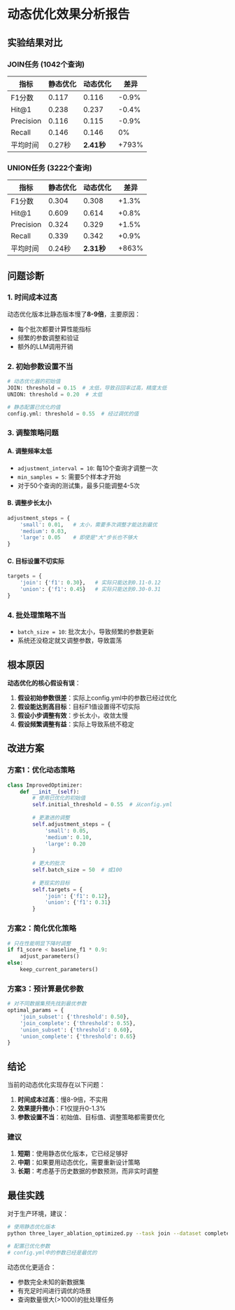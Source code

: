 # 动态优化效果分析报告

## 实验结果对比

### JOIN任务 (1042个查询)
| 指标 | 静态优化 | 动态优化 | 差异 |
|------|---------|---------|------|
| F1分数 | 0.117 | 0.116 | -0.9% |
| Hit@1 | 0.238 | 0.237 | -0.4% |
| Precision | 0.116 | 0.115 | -0.9% |
| Recall | 0.146 | 0.146 | 0% |
| 平均时间 | 0.27秒 | **2.41秒** | +793% |

### UNION任务 (3222个查询)
| 指标 | 静态优化 | 动态优化 | 差异 |
|------|---------|---------|------|
| F1分数 | 0.304 | 0.308 | +1.3% |
| Hit@1 | 0.609 | 0.614 | +0.8% |
| Precision | 0.324 | 0.329 | +1.5% |
| Recall | 0.339 | 0.342 | +0.9% |
| 平均时间 | 0.24秒 | **2.31秒** | +863% |

## 问题诊断

### 1. 时间成本过高
动态优化版本比静态版本慢了**8-9倍**，主要原因：
- 每个批次都要计算性能指标
- 频繁的参数调整和验证
- 额外的LLM调用开销

### 2. 初始参数设置不当
```python
# 动态优化器的初始值
JOIN: threshold = 0.15  # 太低，导致召回率过高，精度太低
UNION: threshold = 0.20  # 太低

# 静态配置已优化的值
config.yml: threshold = 0.55  # 经过调优的值
```

### 3. 调整策略问题

#### A. 调整频率太低
- `adjustment_interval = 10`: 每10个查询才调整一次
- `min_samples = 5`: 需要5个样本才开始
- 对于50个查询的测试集，最多只能调整4-5次

#### B. 调整步长太小
```python
adjustment_steps = {
    'small': 0.01,   # 太小，需要多次调整才能达到最优
    'medium': 0.03,  
    'large': 0.05    # 即使是"大"步长也不够大
}
```

#### C. 目标设置不切实际
```python
targets = {
    'join': {'f1': 0.30},   # 实际只能达到0.11-0.12
    'union': {'f1': 0.45}   # 实际只能达到0.30-0.31
}
```

### 4. 批处理策略不当
- `batch_size = 10`: 批次太小，导致频繁的参数更新
- 系统还没稳定就又调整参数，导致震荡

## 根本原因

**动态优化的核心假设有误**：
1. **假设初始参数很差**：实际上config.yml中的参数已经过优化
2. **假设能达到高目标**：目标F1值设置得不切实际
3. **假设小步调整有效**：步长太小，收敛太慢
4. **假设频繁调整有益**：实际上导致系统不稳定

## 改进方案

### 方案1：优化动态策略
```python
class ImprovedOptimizer:
    def __init__(self):
        # 使用已优化的初始值
        self.initial_threshold = 0.55  # 从config.yml
        
        # 更激进的调整
        self.adjustment_steps = {
            'small': 0.05,
            'medium': 0.10,
            'large': 0.20
        }
        
        # 更大的批次
        self.batch_size = 50  # 或100
        
        # 更现实的目标
        self.targets = {
            'join': {'f1': 0.12},
            'union': {'f1': 0.31}
        }
```

### 方案2：简化优化策略
```python
# 只在性能明显下降时调整
if f1_score < baseline_f1 * 0.9:
    adjust_parameters()
else:
    keep_current_parameters()
```

### 方案3：预计算最优参数
```python
# 对不同数据集预先找到最优参数
optimal_params = {
    'join_subset': {'threshold': 0.50},
    'join_complete': {'threshold': 0.55},
    'union_subset': {'threshold': 0.60},
    'union_complete': {'threshold': 0.65}
}
```

## 结论

当前的动态优化实现存在以下问题：
1. **时间成本过高**：慢8-9倍，不实用
2. **效果提升微小**：F1仅提升0-1.3%
3. **参数设置不当**：初始值、目标值、调整策略都需要优化

### 建议
1. **短期**：使用静态优化版本，它已经足够好
2. **中期**：如果要用动态优化，需要重新设计策略
3. **长期**：考虑基于历史数据的参数预测，而非实时调整

## 最佳实践

对于生产环境，建议：
```bash
# 使用静态优化版本
python three_layer_ablation_optimized.py --task join --dataset complete

# 配置已优化参数
# config.yml中的参数已经是最优的
```

动态优化更适合：
- 参数完全未知的新数据集
- 有充足时间进行调优的场景
- 查询数量很大(>1000)的批处理任务